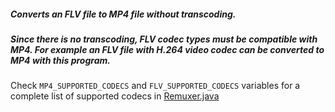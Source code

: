 ##### Converts an FLV file to MP4 file without transcoding.
##### Since there is no transcoding, FLV codec types must be compatible with MP4. For example an FLV file with H.264 video codec can be converted to MP4 with this program.
Check `MP4_SUPPORTED_CODECS` and `FLV_SUPPORTED_CODECS` variables for a complete list of supported codecs in [Remuxer.java](https://github.com/kemalyildirim/mediaconverter/blob/main/src/main/java/com/kyildirim/converter/remux/Remuxer.java)
